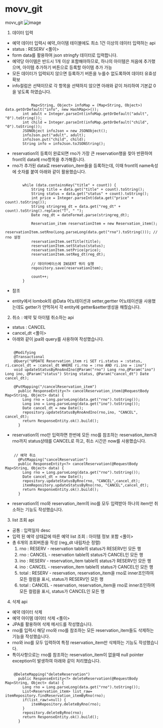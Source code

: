 # movv_git
movv_git
![image](https://user-images.githubusercontent.com/116136538/229740204-e2126d8a-f6b1-48ef-8e09-c586b3de886c.png)

1. 데이터 입력 
  - 예약 데이터 입력시 예약_아이템 테이블에도 최소 1건 이상의 데이터 입력하는 api
  - status : RESERV
  <풀이>
  - form data를 활용하여 json stringfy 데이터로 입력합니다.
  - 예약당 아이템은 반드시 1개 이상 포함해야하므로, 하나의 아이템은 처음에 추가했으며, 아이템 추가하기 버튼으로 등록할 아이템
    추가 가능
  - 모든 데이터가 입력되지 않으면 등록하기 버튼을 누를수 없도록하여 데이터 유효성 확보
  - info컬럼은 선택이므로 각 항목을 선택하지 않으면 아래와 같이 처리하여 기본값 0을 넣도록 하였습니다.

````

            Map<String, Object> infoMap = (Map<String, Object>) data.getOrDefault("info", new HashMap<>());
	    int adult = Integer.parseInt(infoMap.getOrDefault("adult", "0").toString());
	    int child = Integer.parseInt(infoMap.getOrDefault("child", "0").toString());
	    JSONObject infoJson = new JSONObject();
	    infoJson.put("adult", adult);
	    infoJson.put("child", child);
	    String info = infoJson.toJSONString();

````

  - reservation의 등록이 완료되면 rno가 가장 큰 reservation행을 찾아 반환하여 front의 data에 rno항목을 추가해줍니다.
  - rno가 추가된 data로 reservation_item들을 등록하는데, 이때 front의 name속성에 숫자를 붙여 아래와 같이 활용했습니다.
````

	    while (data.containsKey("title" + count)) {
	        String title = data.get("title" + count).toString();
	        String status = data.get("status" + count).toString();
	        int price = Integer.parseInt(data.get("price" + count).toString());
	        String stringreg_dt = data.get("reg_dt" + count).toString().replace("T", " ");
	        Date reg_dt = dateFormat.parse(stringreg_dt);

	        Reservation_item reservationItem = new Reservation_item();
	        reservationItem.setRno(Long.parseLong(data.get("rno").toString())); // rno 설정
	        reservationItem.setTitle(title);
	        reservationItem.setStatus(status);
	        reservationItem.setPrice(price);
	        reservationItem.setReg_dt(reg_dt);

	        // 데이터베이스에 INSERT 쿼리 실행
	        repository.save(reservationItem);

	        count++;
	    }

````
  * 참조
  - entity에서 lombok의 @Data 어노테이션과 setter,gertter 어노테이션을 사용했는데도 getter가 안먹혀서 각 entity에
    getter&setter생성을 해줬습니다. 

2. 취소 : 예약 및 아이템 취소하는 api
  - status : CANCEL
  - cancel_dt
  <풀이>
  - 아래와 같이 jpa와 query를 사용하여 작성했습니다.
````

    @Modifying
    @Transactional
    @Query("UPDATE Reservation_item ri SET ri.status = :status, ri.cancel_dt = :cancel_dt WHERE ri.rno = :rno AND ri.ino = :ino")
    void updateStatusByRnoAndIno(@Param("rno") Long rno,@Param("ino") Long ino, @Param("status") String status, @Param("cancel_dt") Date cancel_dt);
    
    @PutMapping("/cancelReservation_item")
	  public ResponseEntity<?> cancelReservation_item(@RequestBody Map<String, Object> data) {
	    Long rno = Long.parseLong(data.get("rno").toString());
	    Long ino = Long.parseLong(data.get("ino").toString());
	    Date cancel_dt = new Date();
	    repository.updateStatusByRnoAndIno(rno,ino, "CANCEL", cancel_dt);
	    return ResponseEntity.ok().build();
	  }

````

  - reservation의 rno만 입력하면 한번에 모든 rno를 참조하는 reservation_item과 rno까지 status상태를 CANCEL로 하고, 취소 시간은 now를 사용했습니다.
````

  	// 예약 취소
	  @PutMapping("cancelReservation")
	  public ResponseEntity<?> cancelReservation(@RequestBody Map<String, Object> data) {
	    Long rno = Long.parseLong(data.get("rno").toString());
	    Date cancel_dt = new Date();
	    repository.updateStatusByRno(rno, "CANCEL",cancel_dt);
	    itemRepository.updateStatusByRno(rno, "CANCEL",cancel_dt);
	    return ResponseEntity.ok().build();
	  }

````

  - reservation의 rno와 reservation_item의 ino를 모두 입력받아 하나의 item만 취소하는 기능도 작성했습니다.

3. list 조회 api
  - 공통 : 입력일자 desc 
  - 입력 된 예약 상태값에 따른 예약 list 조회
    : 아이템 정보 포함
  <풀이>
  - 총 6개의 조회버튼을 작성 (reg_dt 내림차순 정렬)
    1) rno : RESERV - reservation table의 status가 RESERV인 모든 행 
    2) rno : CANCEL - reservation table의 status가 CANCEL인 모든 행
    3) ino : RESERV - reservation_item table의 status가 RESERV인 모든 행
    4) ino : CANCEL - reservation_item table의 status가 CANCEL인 모든 행
    5) total : RESERV - reservation, reservation_item을 rno로 inner조인하여 모든 컬럼을 표시, status가 RESERV인 모든 행
    6) total : CANCEL - reservation, reservation_item을 rno로 inner조인하여 모든 컬럼을 표시, status가 CANCEL인 모든 행

4. 삭제 api
  - 예약 데이터 삭제
  - 예약 아이템 데이터 삭제
  <풀이>
  - JPA를 활용하여 삭제 메서드를 작성했습니다.
  - rno를 입력시 해당 rno와 rno를 참조하는 모든 reservation_item들도 삭제하는 기능을 작성했습니다.
  - rno와 ino를 모두 입력하여 특정 reservation_item만 삭제하는 기능도 작성했습니다.
  - 특이사항으로는 rno를 참조하는 reservation_item이 없을때 null pointer exception이 발생하여 아래와 같이 처리했습니다.
````

  	@DeleteMapping("deleteReservation")
	  public ResponseEntity<?> deleteReservation(@RequestBody Map<String, Object> data) {
		Long rno = Long.parseLong(data.get("rno").toString());
		List<Reservation_item> list_raw= itemRepository.findReservation_itemByRno(rno);
		if(list_raw!=null) {
			itemRepository.deleteByRno(rno);
		}
	    repository.deleteByRno(rno);
		return ResponseEntity.ok().build();
	  }
